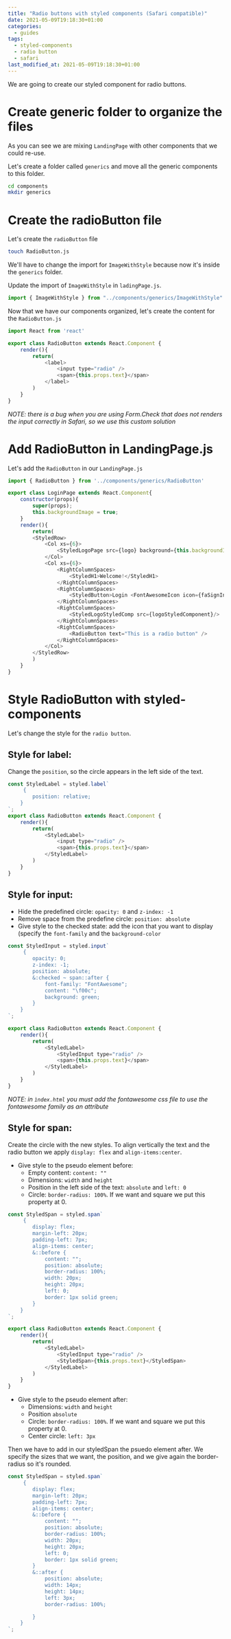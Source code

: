 ```yaml
---
title: "Radio buttons with styled components (Safari compatible)"
date: 2021-05-09T19:18:30+01:00
categories:
  - guides
tags:
  - styled-components
  - radio button
  - safari 
last_modified_at: 2021-05-09T19:18:30+01:00
---
```


We are going to create our styled component for radio buttons. 

# Create generic folder to organize the files

As you can see we are mixing `LandingPage` with other components that we could re-use. 

Let's create a folder called `generics` and move all the generic components to this folder. 

```sh
cd components
mkdir generics
```

# Create the radioButton file

Let's create the `radioButton` file

```sh
touch RadioButton.js
```

We'll have to change the import for `ImageWithStyle` because now it's inside the `generics` folder. 

Update the import of `ImageWithStyle` in `ladingPage.js`.

```javascript
import { ImageWithStyle } from "../components/generics/ImageWithStyle"
```
Now that we have our components organized, let's create the content for the `RadioButton.js`

```javascript
import React from 'react'

export class RadioButton extends React.Component {
    render(){
        return(
            <label>
                <input type="radio" />
                <span>{this.props.text}</span>
            </label>
        )
    }
}
```
*NOTE: there is a bug when you are using Form.Check that does not renders the input correctly in Safari, so we use this custom solution*

# Add RadioButton in LandingPage.js

Let's add the `RadioButton` in our `LandingPage.js`

```javascript
import { RadioButton } from '../components/generics/RadioButton'

export class LoginPage extends React.Component{
    constructor(props){
        super(props);
        this.backgroundImage = true;
    }
    render(){
        return(
        <StyledRow>
            <Col xs={6}>
                <StyledLogoPage src={logo} background={this.backgroundImage}/>
            </Col>
            <Col xs={6}>
                <RightColumnSpaces>
                    <StyledH1>Welcome!</StyledH1>
                </RightColumnSpaces>
                <RightColumnSpaces>
                    <StyledButton>Login <FontAwesomeIcon icon={faSignInAlt}/></StyledButton>
                </RightColumnSpaces>
                <RightColumnSpaces>
                    <StyledLogoStyledComp src={logoStyledComponent}/>
                </RightColumnSpaces>
                <RightColumnSpaces>
                    <RadioButton text="This is a radio button" />
                </RightColumnSpaces>
            </Col>
        </StyledRow>
        )
    }
}
```

# Style RadioButton with styled-components

Let's change the style for the `radio button`.

## Style for label: 

Change the `position`, so the circle appears in the left side of the text. 

``` javascript
const StyledLabel = styled.label`
     {
        position: relative;
    }
`;
export class RadioButton extends React.Component {
    render(){
        return(
            <StyledLabel>
                <input type="radio" />
                <span>{this.props.text}</span>
            </StyledLabel>
        )
    }
}
```

## Style for input:

- Hide the predefined circle: `opacity: 0` and `z-index: -1`
- Remove space from the predefine circle: `position: absolute`
- Give style to the checked state: add the icon that you want to display (specify the `font-family` and the `background-color`

```javascript
const StyledInput = styled.input`
     {
        opacity: 0;
        z-index: -1;
        position: absolute;
        &:checked ~ span::after {
            font-family: "FontAwesome";
            content: "\f00c";
            background: green;
        }
    }
`;

export class RadioButton extends React.Component {
    render(){
        return(
            <StyledLabel>
                <StyledInput type="radio" />
                <span>{this.props.text}</span>
            </StyledLabel>
        )
    }
}
```

*NOTE: in `ìndex.html` you must add the fontawesome css file to use the fontawesome family as an attribute*

## Style for span: 

Create the circle with the new styles. To align vertically the text and the radio button we apply `display: flex` and `align-items:center`.
- Give style to the pseudo element before: 
  - Empty content: `content: ""`
  - Dimensions: `width` and `height`
  - Position in the left side of the text: `absolute` and `left: 0`
  - Circle: `border-radius: 100%`. If we want and square we put this property at 0.

``` javascript 
const StyledSpan = styled.span`
     {
        display: flex;
        margin-left: 20px;
        padding-left: 7px;
        align-items: center;
        &::before {
            content: "";
            position: absolute;
            border-radius: 100%;
            width: 20px;
            height: 20px;
            left: 0;
            border: 1px solid green;
        }
    }
`;

export class RadioButton extends React.Component {
    render(){
        return(
            <StyledLabel>
                <StyledInput type="radio" />
                <StyledSpan>{this.props.text}</StyledSpan>
            </StyledLabel>
        )
    }
}
```

- Give style to the pseudo element after: 
  - Dimensions: `width` and `height`
  - Position  `absolute`
  - Circle: `border-radius: 100%`. If we want and square we put this property at 0.
  - Center circle: `left: 3px`

Then we have to add in our styledSpan the psuedo element after. We specify the sizes that we want, the position, and we give again the border-radius so it's rounded. 
```javascript
const StyledSpan = styled.span`
     {
        display: flex;
        margin-left: 20px;
        padding-left: 7px;
        align-items: center;
        &::before {
            content: "";
            position: absolute;
            border-radius: 100%;
            width: 20px;
            height: 20px;
            left: 0;
            border: 1px solid green;
        }
        &::after {
            position: absolute;
            width: 14px;
            height: 14px;
            left: 3px;
            border-radius: 100%;

        }
    }
`;
```
